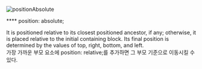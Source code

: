![positionAbsolute](https://user-images.githubusercontent.com/72768159/156287548-b9ca53a9-b958-44eb-8b28-16f03f58bc37.png)

**** position: absolute;
<p>It is positioned relative to its closest positioned ancestor, if any; otherwise, it is placed relative to the initial containing block. Its final position is determined by the values of top, right, bottom, and left.<br>가장 가까운 부모 요소에 position: relative;를 추가하면 그 부모 기준으로 이동시킬 수 있다.</p>